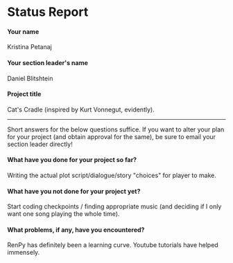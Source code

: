 # Status Report

#### Your name

Kristina Petanaj

#### Your section leader's name

Daniel Blitshtein

#### Project title

Cat's Cradle (inspired by Kurt Vonnegut, evidently).

***

Short answers for the below questions suffice. If you want to alter your plan for your project (and obtain approval for the same), be sure to email your section leader directly!

#### What have you done for your project so far?

Writing the actual plot script/dialogue/story "choices" for player to make.

#### What have you not done for your project yet?

Start coding checkpoints / finding appropriate music (and deciding if I only want one song playing the whole time).

#### What problems, if any, have you encountered?

RenPy has definitely been a learning curve. Youtube tutorials have helped immensely.
